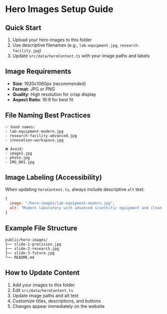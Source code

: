 
# Hero Images Setup Guide

## Quick Start
1. Upload your hero images to this folder
2. Use descriptive filenames (e.g., `lab-equipment.jpg`, `research-facility.jpg`)
3. Update `src/data/heroContent.ts` with your image paths and labels

## Image Requirements
- **Size**: 1920x1080px (recommended)
- **Format**: JPG or PNG
- **Quality**: High resolution for crisp display
- **Aspect Ratio**: 16:9 for best fit

## File Naming Best Practices
```
✅ Good names:
- lab-equipment-modern.jpg
- research-facility-advanced.jpg
- innovation-workspace.jpg

❌ Avoid:
- image1.jpg
- photo.jpg
- IMG_001.jpg
```

## Image Labeling (Accessibility)
When updating `heroContent.ts`, always include descriptive `alt` text:

```javascript
{
  image: "/hero-images/lab-equipment-modern.jpg",
  alt: "Modern laboratory with advanced scientific equipment and clean workspace"
}
```

## Example File Structure
```
public/hero-images/
├── slide-1-precision.jpg
├── slide-2-research.jpg
├── slide-3-future.jpg
└── README.md
```

## How to Update Content
1. Add your images to this folder
2. Edit `src/data/heroContent.ts`
3. Update image paths and alt text
4. Customize titles, descriptions, and buttons
5. Changes appear immediately on the website

